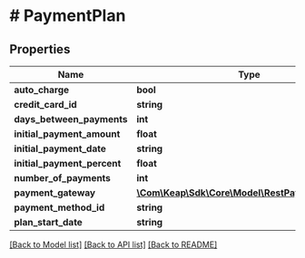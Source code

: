 # # PaymentPlan

## Properties

Name | Type | Description | Notes
------------ | ------------- | ------------- | -------------
**auto_charge** | **bool** |  | [optional]
**credit_card_id** | **string** |  | [optional]
**days_between_payments** | **int** |  |
**initial_payment_amount** | **float** |  | [optional]
**initial_payment_date** | **string** |  | [optional]
**initial_payment_percent** | **float** |  | [optional]
**number_of_payments** | **int** |  |
**payment_gateway** | [**\Com\Keap\Sdk\Core\Model\RestPaymentGateway**](RestPaymentGateway.md) |  | [optional]
**payment_method_id** | **string** |  | [optional]
**plan_start_date** | **string** |  |

[[Back to Model list]](../../README.md#models) [[Back to API list]](../../README.md#endpoints) [[Back to README]](../../README.md)
